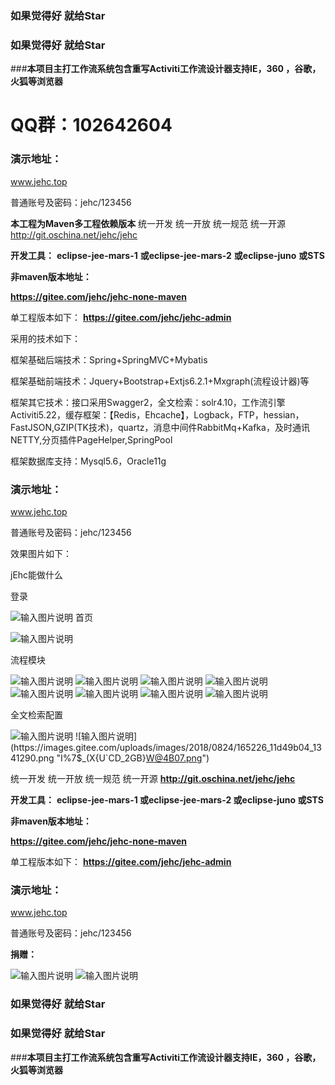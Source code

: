 ###  **如果觉得好 就给Star** 


###  **如果觉得好 就给Star** 


###**本项目主打工作流系统包含重写Activiti工作流设计器支持IE，360 ，谷歌，火狐等浏览器** 

#  **QQ群：102642604** 


### 演示地址：
www.jehc.top

普通账号及密码：jehc/123456



**本工程为Maven多工程依赖版本** 
统一开发 统一开放 统一规范 统一开源
http://git.oschina.net/jehc/jehc


 **开发工具：** 
 **eclipse-jee-mars-1** 
 **或eclipse-jee-mars-2** 
 **或eclipse-juno** 
 **或STS** 


 **非maven版本地址：** 

 **https://gitee.com/jehc/jehc-none-maven** 

单工程版本如下：
 **https://gitee.com/jehc/jehc-admin** 


采用的技术如下：

框架基础后端技术：Spring+SpringMVC+Mybatis

框架基础前端技术：Jquery+Bootstrap+Extjs6.2.1+Mxgraph(流程设计器)等

框架其它技术：接口采用Swagger2，全文检索：solr4.10，工作流引擎Activiti5.22，缓存框架：【Redis，Ehcache】，Logback，FTP，hessian，FastJSON,GZIP(TK技术)，quartz，消息中间件RabbitMq+Kafka，及时通讯NETTY,分页插件PageHelper,SpringPool

框架数据库支持：Mysql5.6，Oracle11g




### 演示地址：
www.jehc.top

普通账号及密码：jehc/123456



    
效果图片如下：

jEhc能做什么

登录

![输入图片说明](https://gitee.com/uploads/images/2018/0624/083105_ff67c145_1341290.png "登录页面.png")
首页

![输入图片说明](https://gitee.com/uploads/images/2018/0624/083133_c76f44f1_1341290.png "首页.png")

流程模块

![输入图片说明](https://images.gitee.com/uploads/images/2018/0824/164022_57141690_1341290.png "流程排他.png")
![输入图片说明](https://images.gitee.com/uploads/images/2018/0824/164041_9eabe1e7_1341290.png "排他.png")
![输入图片说明](https://images.gitee.com/uploads/images/2018/0824/164048_b0445dde_1341290.png "泳道.png")
![输入图片说明](https://images.gitee.com/uploads/images/2018/0824/164055_be96c2e4_1341290.png "配置表单字段.png")
![输入图片说明](https://images.gitee.com/uploads/images/2018/0824/164032_550cbdea_1341290.png "流程中心.png")
![输入图片说明](https://images.gitee.com/uploads/images/2018/0824/163959_0fe6e2d5_1341290.png "发起流程实例.png")
![输入图片说明](https://images.gitee.com/uploads/images/2018/0824/164008_b29786a7_1341290.png "分配用户.png")
![输入图片说明](https://images.gitee.com/uploads/images/2018/0824/164015_dc7516f2_1341290.png "流程监控图.png")

全文检索配置

![输入图片说明](https://images.gitee.com/uploads/images/2018/0824/165046_b96b70a5_1341290.png "2PYIIK998WJ]02}]O{[[`}Y.png")
![输入图片说明](https://images.gitee.com/uploads/images/2018/0824/165226_11d49b04_1341290.png "I%7$_(X{U`CD_2GB}W@4B07.png")




统一开发 统一开放 统一规范 统一开源
 **http://git.oschina.net/jehc/jehc** 


 **开发工具：** 
 **eclipse-jee-mars-1
或eclipse-jee-mars-2
或eclipse-juno
或STS** 

 **非maven版本地址：** 

 **https://gitee.com/jehc/jehc-none-maven** 

 
单工程版本如下：
 **https://gitee.com/jehc/jehc-admin** 




### 演示地址：
www.jehc.top

普通账号及密码：jehc/123456

 **捐赠：** 

![输入图片说明](https://gitee.com/uploads/images/2018/0607/151148_2ecb3136_1341290.jpeg "微信.jpg")
![输入图片说明](https://gitee.com/uploads/images/2018/0607/151155_ddbbd81d_1341290.jpeg "支付宝.jpg")


###  **如果觉得好 就给Star** 


###  **如果觉得好 就给Star** 


###**本项目主打工作流系统包含重写Activiti工作流设计器支持IE，360 ，谷歌，火狐等浏览器** 